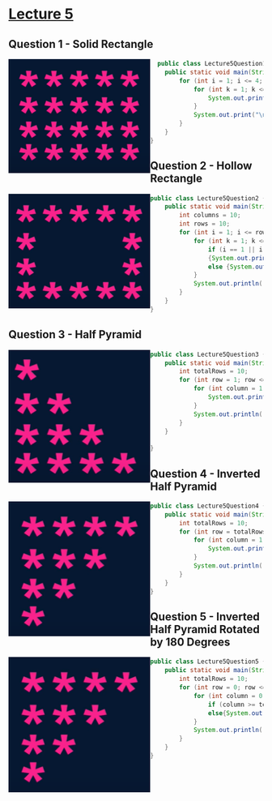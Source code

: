 # [Lecture 5](https://www.youtube.com/watch?v=GjHNGM7KN3w&list=PLfqMhTWNBTe3LtFWcvwpqTkUSlB32kJop&index=5)
## Question 1 - Solid Rectangle
<img src="Resources/1.png" align="left" width="280"></img>
```java
  public class Lecture5Question1 {
    public static void main(String[] args) {
        for (int i = 1; i <= 4; i++){
            for (int k = 1; k <= 5; k++){
                System.out.print("*");
            }
            System.out.print("\n");
        }
    }
}
```
## Question 2 - Hollow Rectangle
<img src="Resources/2.png" align="left" width="280"></img>
```java
public class Lecture5Question2 {
    public static void main(String[] args) {
        int columns = 10;
        int rows = 10;
        for (int i = 1; i <= rows; i++) {
            for (int k = 1; k <= columns; k++) {
                if (i == 1 || i == rows || k == 1 || k == columns) 
                {System.out.print("*");} 
                else {System.out.print(" ");}
            }
            System.out.println();
        }
    }
}
```
## Question 3 - Half Pyramid
<img src="Resources/3.png" align="left" width="280"></img>
```java
public class Lecture5Question3 {
    public static void main(String[] args) {
        int totalRows = 10;
        for (int row = 1; row <= totalRows; row ++ ){
            for (int column = 1; column <= row; column++){
                System.out.print("*");
            }
            System.out.println();
        }
    }
    
}
```
## Question 4 - Inverted Half Pyramid
<img src="Resources/4.png" align="left" width="280"></img>
```java
public class Lecture5Question4 {
    public static void main(String[] args) {
        int totalRows = 10;
        for (int row = totalRows; row >= 1; row -- ){
            for (int column = 1; column <= row; column++){
                System.out.print("*");
            }
            System.out.println();
        }
    }
}
```
## Question 5 - Inverted Half Pyramid Rotated by 180 Degrees
<img src="Resources/4.png" align="left" width="280"></img>
```java
public class Lecture5Question5 {
    public static void main(String[] args) {
        int totalRows = 10;
        for (int row = 0; row <= totalRows-1; row ++ ){
            for (int column = 0; column <= totalRows-1; column++){
                if (column >= totalRows-1-row){System.out.print("*");}
                else{System.out.print(" ");}
            }
            System.out.println();
        }
    }
}
```

